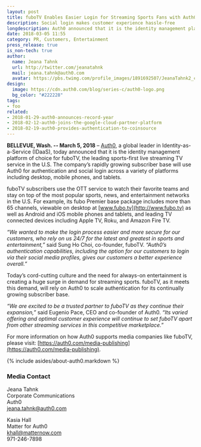 ```yaml
---
layout: post
title: fuboTV Enables Easier Login for Streaming Sports Fans with Auth0
description: Social login makes customer experience hassle-free 
longdescription: Auth0 announced that it is the identity management platform of choice for fuboTV, the leading sports-first live streaming TV service in the U.S. The company’s subscriber base will use Auth0 for authentication and social login across a variety of platforms including desktop, mobile phones, and tablets.
date: 2018-03-05 11:55
category: PR, Customers, Entertainment
press_release: true
is_non-tech: true
author:
  name: Jeana Tahnk
  url: http://twitter.com/jeanatahnk
  mail: jeana.tahnk@auth0.com
  avatar: https://pbs.twimg.com/profile_images/1891692507/JeanaTahnk2_crop_400x400.jpg
design:
  image: https://cdn.auth0.com/blog/series-c/auth0-logo.png
  bg_color: "#222228"
tags:
- foo
related:
- 2018-01-29-auth0-announces-record-year
- 2018-02-12-auth0-joins-the-google-cloud-partner-platform
- 2018-02-19-auth0-provides-authentication-to-coinsource
---
```


**BELLEVUE, Wash. -- March 5, 2018** – [Auth0](https://auth0.com/), a global leader in Identity-as-a-Service (IDaaS), today announced that it is the identity management platform of choice for fuboTV, the leading sports-first live streaming TV service in the U.S. The company’s rapidly growing subscriber base will use Auth0 for authentication and social login across a variety of platforms including desktop, mobile phones, and tablets.

fuboTV subscribers use the OTT service to watch their favorite teams and stay on top of the most popular sports, news, and entertainment networks in the U.S. For example, its fubo Premier base package includes more than 65 channels, viewable on desktop at [www.fubo.tv](http://www.fubo.tv) as well as Android and iOS mobile phones and tablets, and leading TV connected devices including Apple TV, Roku, and Amazon Fire TV.

_“We wanted to make the login process easier and more secure for our customers, who rely on us 24/7 for the latest and greatest in sports and entertainment,”_ said Sung Ho Choi, co-founder, fuboTV. _“Auth0’s authentication capabilities, including the option for our customers to login via their social media profiles, gives our customers a better experience overall.”_ 

Today’s cord-cutting culture and the need for always-on entertainment is creating a huge surge in demand for streaming sports. fuboTV, as it meets this demand, will rely on Auth0 to scale authentication for its continually growing subscriber base. 

_“We are excited to be a trusted partner to fuboTV as they continue their expansion,”_ said Eugenio Pace, CEO and co-founder of Auth0. _“Its varied offering and optimal customer experience will continue to set fuboTV apart from other streaming services in this competitive marketplace.”_

For more information on how Auth0 supports media companies like fuboTV, please visit: [https://auth0.com/media-publishing](https://auth0.com/media-publishing). 

{% include asides/about-auth0.markdown %}

### Media Contact

Jeana Tahnk<br>
Corporate Communications<br>
Auth0<br>
[jeana.tahnk@auth0.com](mailto:jeana.tahnk@auth0.com)

Kasia Hall<br>
Matter for Auth0<br>
[khall@matternow.com](mailto:khall@matternow.com)<br>
971-246-7898
